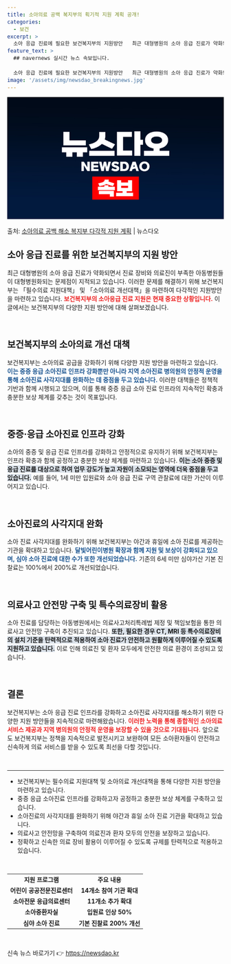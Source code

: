 ```yaml
---
title: 소아의료 공백 복지부의 획기적 지원 계획 공개!
categories:
  - 보건
excerpt: >
  소아 응급 진료에 필요한 보건복지부의 지원방안   최근 대형병원의 소아 응급 진료가 약화되면서 진료 장비와 …
feature_text: >
  ## navernews 실시간 뉴스 속보입니다.

  소아 응급 진료에 필요한 보건복지부의 지원방안   최근 대형병원의 소아 응급 진료가 약화되면서 진료 장비와 …
image: '/assets/img/newsdao_breakingnews.jpg'
---
```


![뉴스다오 속보](/assets/img/newsdao_breakingnews.jpg)

<p>출처: <a href="https://newsdao.kr/4985" rel="dofollow">소아의료 공백 해소 복지부 다각적 지원 계획</a> | 뉴스다오</p>

<h2 data-ke-size="size26">소아 응급 진료를 위한 보건복지부의 지원 방안</h2>

<p data-ke-size="size16">최근 대형병원의 소아 응급 진료가 약화되면서 진료 장비와 의료진이 부족한 아동병원들이 대형병원화되는 문제점이 지적되고 있습니다. 이러한 문제를 해결하기 위해 보건복지부는 「필수의료 지원대책」 및 「소아의료 개선대책」을 마련하여 다각적인 지원방안을 마련하고 있습니다. <b><span style="color: #ee2323;">보건복지부의 소아응급 진료 지원은 현재 중요한 상황입니다.</span></b> 이 글에서는 보건복지부의 다양한 지원 방안에 대해 살펴보겠습니다.</p>

<p data-ke-size="size16">&nbsp;</p>

<h2 data-ke-size="size26">보건복지부의 소아의료 개선 대책</h2>

<p data-ke-size="size16">보건복지부는 소아의료 공급을 강화하기 위해 다양한 지원 방안을 마련하고 있습니다. <b><span style="color: #1a5490;">이는 중증 응급 소아진료 인프라 강화뿐만 아니라 지역 소아진료 병의원의 안정적 운영을 통해 소아진료 사각지대를 완화하는 데 중점을 두고 있습니다.</span></b> 이러한 대책들은 정책적 기반과 함께 시행되고 있으며, 이를 통해 중증 응급 소아 진료 인프라의 지속적인 확충과 충분한 보상 체계를 갖추는 것이 목표입니다.</p>

<p data-ke-size="size16">&nbsp;</p>

<h2 data-ke-size="size26">중증·응급 소아진료 인프라 강화</h2>

<p data-ke-size="size16">소아의 중증 및 응급 진료 인프라를 강화하고 안정적으로 유지하기 위해 보건복지부는 인프라 확충과 함께 공정하고 충분한 보상 체계를 마련하고 있습니다. <b><span style="background-color: #21538527;">이는 소아 중증 및 응급 진료를 대상으로 하여 업무 강도가 높고 자원이 소모되는 영역에 더욱 중점을 두고 있습니다.</span></b> 예를 들어, 1세 미만 입원료와 소아 응급 진료 구역 관찰료에 대한 가산이 이루어지고 있습니다.</p>

<p data-ke-size="size16">&nbsp;</p>

<h2 data-ke-size="size26">소아진료의 사각지대 완화</h2>

<p data-ke-size="size16">소아 진료 사각지대를 완화하기 위해 보건복지부는 야간과 휴일에 소아 진료를 제공하는 기관을 확대하고 있습니다. <b><span style="color: #1a5490;">달빛어린이병원 확장과 함께 지원 및 보상이 강화되고 있으며, 심야 소아 진료에 대한 수가 또한 개선되었습니다.</span></b> 기존의 6세 미만 심야가산 기본 진찰료는 100%에서 200%로 개선되었습니다.</p>

<p data-ke-size="size16">&nbsp;</p>

<h2 data-ke-size="size26">의료사고 안전망 구축 및 특수의료장비 활용</h2>

<p data-ke-size="size16">소아 진료를 담당하는 아동병원에서는 의료사고처리특례법 제정 및 책임보험을 통한 의료사고 안전망 구축이 추진되고 있습니다. <b><span style="background-color: #21538527;">또한, 필요한 경우 CT, MRI 등 특수의료장비의 설치 기준을 탄력적으로 적용하여 소아 진료가 안전하고 원활하게 이루어질 수 있도록 지원하고 있습니다.</span></b> 이로 인해 의료진 및 환자 모두에게 안전한 의료 환경이 조성되고 있습니다.</p>

<p data-ke-size="size16">&nbsp;</p>

<h2 data-ke-size="size26">결론</h2>

<p data-ke-size="size16">보건복지부는 소아 응급 진료 인프라를 강화하고 소아진료 사각지대를 해소하기 위한 다양한 지원 방안들을 지속적으로 마련해왔습니다. <b><span style="color: #ee2323;">이러한 노력을 통해 종합적인 소아의료 서비스 제공과 지역 병의원의 안정적 운영을 보장할 수 있을 것으로 기대됩니다.</span></b> 앞으로도 보건복지부는 정책을 지속적으로 발전시키고 보완하여 모든 소아환자들이 안전하고 신속하게 의료 서비스를 받을 수 있도록 최선을 다할 것입니다.</p>

<p data-ke-size="size16">&nbsp;</p>

<hr>

<ul>
    <li>보건복지부는 필수의료 지원대책 및 소아의료 개선대책을 통해 다양한 지원 방안을 마련하고 있습니다.</li>
    <li>중증 응급 소아진료 인프라를 강화하고자 공정하고 충분한 보상 체계를 구축하고 있습니다.</li>
    <li>소아진료의 사각지대를 완화하기 위해 야간과 휴일 소아 진료 기관을 확대하고 있습니다.</li>
    <li>의료사고 안전망을 구축하여 의료진과 환자 모두의 안전을 보장하고 있습니다.</li>
    <li>정확하고 신속한 의료 장비 활용이 이루어질 수 있도록 규제를 탄력적으로 적용하고 있습니다.</li>
</ul>

<p data-ke-size="size16">&nbsp;</p> 

<table style="width: 100%; border-collapse: collapse;">
    <tr>
        <td style="text-align: center; height: 17px;"><b>지원 프로그램</b></td>
        <td style="text-align: center; height: 17px;"><b>주요 내용</b></td>
    </tr>
    <tr>
        <td style="text-align: center; height: 17px;"><b>어린이 공공전문진료센터</b></td>
        <td style="text-align: center; height: 17px;"><b>14개소 참여 기관 확대</b></td>
    </tr>
    <tr>
        <td style="text-align: center; height: 17px;"><b>소아전문 응급의료센터</b></td>
        <td style="text-align: center; height: 17px;"><b>11개소 추가 확대</b></td>
    </tr>
    <tr>
        <td style="text-align: center; height: 17px;"><b>소아중환자실</b></td>
        <td style="text-align: center; height: 17px;"><b>입원료 인상 50%</b></td>
    </tr>
    <tr>
        <td style="text-align: center; height: 17px;"><b>심야 소아 진료</b></td>
        <td style="text-align: center; height: 17px;"><b>기본 진찰료 200% 개선</b></td>
    </tr>
</table>

<p data-ke-size="size16">&nbsp;</p> 

신속 뉴스 바로가기 👉 <a href="https://newsdao.kr" rel="dofollow">https://newsdao.kr</a>


